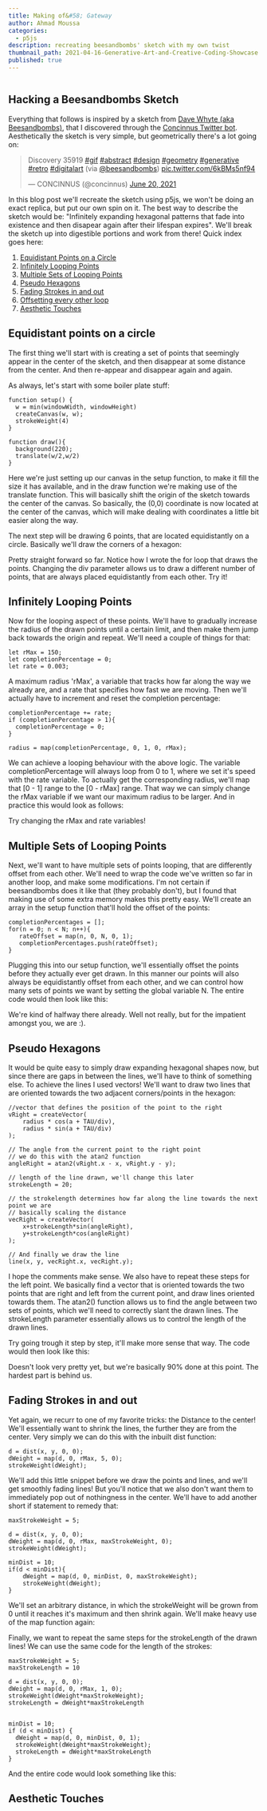 ```yaml
---
title: Making of&#58; Gateway
author: Ahmad Moussa
categories:
  - p5js
description: recreating beesandbombs' sketch with my own twist
thumbnail_path: 2021-04-16-Generative-Art-and-Creative-Coding-Showcase.png
published: true
---
```


<span class="image fit"><img src="https://gorillasun.de/assets/images/2021-08-25-Making-of-Gateway/gateway.gif" alt="" /></span>

<h2>Hacking a Beesandbombs Sketch</h2>

Everything that follows is inspired by a sketch from <a href='https://twitter.com/beesandbombs'>Dave Whyte (aka Beesandbombs)</a>, that I discovered through the <a href='https://twitter.com/concinnus'>Concinnus Twitter bot</a>. Aesthetically the sketch is very simple, but geometrically there's a lot going on:
       
<blockquote class="twitter-tweet tw-align-center"><p lang="en" dir="ltr">Discovery 35919 <a href="https://twitter.com/hashtag/gif?src=hash&amp;ref_src=twsrc%5Etfw">#gif</a> <a href="https://twitter.com/hashtag/abstract?src=hash&amp;ref_src=twsrc%5Etfw">#abstract</a> <a href="https://twitter.com/hashtag/design?src=hash&amp;ref_src=twsrc%5Etfw">#design</a> <a href="https://twitter.com/hashtag/geometry?src=hash&amp;ref_src=twsrc%5Etfw">#geometry</a> <a href="https://twitter.com/hashtag/generative?src=hash&amp;ref_src=twsrc%5Etfw">#generative</a> <a href="https://twitter.com/hashtag/retro?src=hash&amp;ref_src=twsrc%5Etfw">#retro</a> <a href="https://twitter.com/hashtag/digitalart?src=hash&amp;ref_src=twsrc%5Etfw">#digitalart</a> (via <a href="https://twitter.com/beesandbombs?ref_src=twsrc%5Etfw">@beesandbombs</a>) <a href="https://t.co/6kBMs5nf94">pic.twitter.com/6kBMs5nf94</a></p>&mdash; CONCINNUS (@concinnus) <a href="https://twitter.com/concinnus/status/1406552419522297858?ref_src=twsrc%5Etfw">June 20, 2021</a></blockquote> <script async src="https://platform.twitter.com/widgets.js" charset="utf-8"></script>

<p></p>

In this blog post we'll recreate the sketch using p5js, we won't be doing an exact replica, but put our own spin on it. The best way to describe the sketch would be: "Infinitely expanding hexagonal patterns that fade into existence and then disapear again after their lifespan expires". We'll break the sketch up into digestible portions and work from there! Quick index goes here:

1. <a href='#equi'>Equidistant Points on a Circle</a>
2. <a href='#loop'>Infinitely Looping Points</a>
3. <a href='#mult'>Multiple Sets of Looping Points</a>
4. <a href='#hex'>Pseudo Hexagons</a>
5. <a href='#fade'>Fading Strokes in and out</a>
6. <a href='#offset'>Offsetting every other loop</a>
7. <a href='#aesthetic'>Aesthetic Touches</a>

<h2><a name='equi'></a>Equidistant points on a circle</h2>
The first thing we'll start with is creating a set of points that seemingly appear in the center of the sketch, and then disappear at some distance from the center. And then re-appear and disappear again and again.

As always, let's start with some boiler plate stuff:
<pre class="javascript"><code>function setup() {
  w = min(windowWidth, windowHeight)
  createCanvas(w, w);
  strokeWeight(4)
}

function draw(){
  background(220);
  translate(w/2,w/2)
}
</code></pre>

Here we're just setting up our canvas in the setup function, to make it fill the size it has available, and in the draw function we're making use of the translate function. This will basically shift the origin of the sketch towards the center of the canvas. So basically, the (0,0) coordinate is now located at the center of the canvas, which will make dealing with coordinates a little bit easier along the way.

The next step will be drawing 6 points, that are located equidistantly on a circle. Basically we'll draw the corners of a hexagon:

<script src="//toolness.github.io/p5.js-widget/p5-widget.js"></script>
<script type="text/p5" data-p5-version="1.2.0" data-autoplay data-preview-width="350" data-height="400">
function setup() {
  w = min(windowWidth, windowHeight);
  createCanvas(w, w);
  
  // so that we can see the points a little better
  strokeWeight(8);
}

let div = 6
let radius = 100
function draw(){
  background(220);
  translate(w/2,w/2);
  for(a = 0; a < TAU; a += TAU/div){

    x = radius*cos(a);
    y = radius*sin(a);

    point(x,y);
  }
}
</script>
<p></p>

Pretty straight forward so far. Notice how I wrote the for loop that draws the points. Changing the div parameter allows us to draw a different number of points, that are always placed equidistantly from each other. Try it!

<h2><a name='loop'></a>Infinitely Looping Points</h2>

Now for the looping aspect of these points. We'll have to gradually increase the radius of the drawn points until a certain limit, and then make them jump back towards the origin and repeat. We'll need a couple of things for that:

<pre><code>let rMax = 150;
let completionPercentage = 0;
let rate = 0.003;
</code></pre>

A maximum radius 'rMax', a variable that tracks how far along the way we already are, and a rate that specifies how fast we are moving. Then we'll actually have to increment and reset the completion percentage:

<pre class="javascript"><code>completionPercentage += rate;
if (completionPercentage &gt; 1){
  completionPercentage = 0;
}

radius = map(completionPercentage, 0, 1, 0, rMax);
</code></pre>

We can achieve a looping behaviour with the above logic. The variable completionPercentage will always loop from 0 to 1, where we set it's speed with the rate variable. To actually get the corresponding radius, we'll map that [0 - 1] range to the [0 - rMax] range. That way we can simply change the rMax variable if we want our maximum radius to be larger. And in practice this would look as follows:

<script src="//toolness.github.io/p5.js-widget/p5-widget.js"></script>
<script type="text/p5" data-p5-version="1.2.0" data-autoplay data-preview-width="350" data-height="400">
function setup() {
  w = min(windowWidth, windowHeight);
  createCanvas(w, w);
  strokeWeight(8);
}

let div = 6;
let radius = 100;

let rMax = 150;

let completionPercentage = 0;
let rate = 0.003;
function draw() {
  background(220);
  translate(w / 2, w / 2);
  for (a = 0; a < TAU; a += TAU / div) {
    completionPercentage += rate;
    if (completionPercentage > 1) {
      completionPercentage = 0;
    }

    radius = map(completionPercentage, 0, 1, 0, rMax);

    x = radius * cos(a);
    y = radius * sin(a);

    point(x, y);
  }
}
</script>
  
<p></p>
Try changing the rMax and rate variables!

<h2><a name='mult'></a>Multiple Sets of Looping Points</h2>
Next, we'll want to have multiple sets of points looping, that are differently offset from each other. We'll need to wrap the code we've written so far in another loop, and make some modifications. I'm not certain if beesandbombs does it like that (they probably don't), but I found that making use of some extra memory makes this pretty easy. We'll create an array in the setup function that'll hold the offset of the points:

<pre><code>completionPercentages = [];
for(n = 0; n &lt; N; n++){
   rateOffset = map(n, 0, N, 0, 1);
   completionPercentages.push(rateOffset);
}
</code></pre>

Plugging this into our setup function, we'll essentially offset the points before they actually ever get drawn. In this manner our points will also always be equidistantly offset from each other, and we can control how many sets of points we want by setting the global variable N. The entire code would then look like this:
  
<script src="//toolness.github.io/p5.js-widget/p5-widget.js"></script>
<script type="text/p5" data-p5-version="1.2.0" data-autoplay data-preview-width="350" data-height="400">
let N = 2

let div = 6;
let radius = 100;

let rMax = 150;

let completionPercentage = 0;
let rate = 0.0015;

function setup() {
  w = min(windowWidth, windowHeight);
  createCanvas(w, w);
  strokeWeight(8);

  completionPercentages = []
  for(n = 0; n<N; n++){
   rateOffset = map(n,0,N,0,1)
   completionPercentages.push(rateOffset)
  }
}

function draw() {
  background(220);
  translate(w / 2, w / 2);

  for(n = 0; n<N; n++){
    for (a = 0; a < TAU; a += TAU / div) {
      completionPercentages[n] += rate;
      if (completionPercentages[n] > 1) {
        completionPercentages[n] = 0;
      }

      radius = map(completionPercentages[n], 0, 1, 0, rMax);

      x = radius * cos(a);
      y = radius * sin(a);

      point(x, y);
    }
  }
}
</script>
  
<p></p>
We're kind of halfway there already. Well not really, but for the impatient amongst you, we are :).

<h2><a name='hex'></a>Pseudo Hexagons</h2>
It would be quite easy to simply draw expanding hexagonal shapes now, but since there are gaps in between the lines, we'll have to think of something else. To achieve the lines I used vectors! We'll want to draw two lines that are oriented towards the two adjacent corners/points in the hexagon:

<pre class="javascript"><code>//vector that defines the position of the point to the right
vRight = createVector(
    radius * cos(a + TAU/div),
    radius * sin(a + TAU/div)
);

// The angle from the current point to the right point  
// we do this with the atan2 function    
angleRight = atan2(vRight.x - x, vRight.y - y);

// length of the line drawn, we'll change this later      
strokeLength = 20;

// the strokelength determines how far along the line towards the next point we are
// basically scaling the distance
vecRight = createVector(
    x+strokeLength*sin(angleRight),
    y+strokeLength*cos(angleRight)
);

// And finally we draw the line
line(x, y, vecRight.x, vecRight.y);
</code></pre>

I hope the comments make sense. We also have to repeat these steps for the left point. We basically find a vector that is oriented towards the two points that are right and left from the current point, and draw lines oriented towards them. The atan2() function allows us to find the angle between two sets of points, which we'll need to correctly slant the drawn lines. The strokeLength parameter essentially allows us to control the length of the drawn lines.

Try going trough it step by step, it'll make more sense that way. The code would then look like this:

<script src="//toolness.github.io/p5.js-widget/p5-widget.js"></script>
<script type="text/p5" data-p5-version="1.2.0" data-autoplay data-preview-width="350" data-height="400">
let N = 3

let div = 6;
let radius = 100;

let rMax = 150;

let completionPercentage = 0;
let rate = 0.0005;

function setup() {
  w = min(windowWidth, windowHeight);
  createCanvas(w, w);
  strokeWeight(4);

  completionPercentages = []
  for(n = 0; n<N; n++){
   rateOffset = map(n,0,N,0,1)
   completionPercentages.push(rateOffset)
  }
}

function draw() {
  background(220);
  translate(w / 2, w / 2);

  for(n = 0; n<N; n++){
    for (a = 0; a < TAU; a += TAU / div) {
      completionPercentages[n] += rate;
      if (completionPercentages[n] > 1) {
        completionPercentages[n] = 0;
      }

      radius = map(completionPercentages[n], 0, 1, 0, rMax);

      x = radius * cos(a);
      y = radius * sin(a);

      point(x, y);
      
      strokeLength = 20

      vRight = createVector(
         radius * cos(a + TAU/div),
         radius * sin(a + TAU/div)
      );

      angleRight = atan2(vRight.x-x, vRight.y-y);


      vecRight = createVector(x+strokeLength*sin(angleRight),
                              y+strokeLength*cos(angleRight))

      line(x, y, vecRight.x, vecRight.y);

      vLeft = createVector(
         radius * cos(a - TAU/div),
         radius * sin(a - TAU/div)
      );

      angleLeft = atan2(vLeft.x-x, vLeft.y-y);

      vecLeft = createVector(x+strokeLength*sin(angleLeft),
                              y+strokeLength*cos(angleLeft))

      line(x, y, vecLeft.x, vecLeft.y);
    }
  }
}
</script>

Doesn't look very pretty yet, but we're basically 90% done at this point. The hardest part is behind us.

<h2><a name='fade'></a>Fading Strokes in and out</h2>
Yet again, we recurr to one of my favorite tricks: the Distance to the center! We'll essentially want to shrink the lines, the further they are from the center. Very simply we can do this with the inbuilt dist function:

<pre class="javascript"><code>d = dist(x, y, 0, 0);
dWeight = map(d, 0, rMax, 5, 0);
strokeWeight(dWeight);
</code></pre>

We'll add this little snippet before we draw the points and lines, and we'll get smoothly fading lines! But you'll notice that we also don't want them to immediately pop out of nothingness in the center. We'll have to add another short if statement to remedy that:

<pre class="javascript"><code>maxStrokeWeight = 5;

d = dist(x, y, 0, 0);
dWeight = map(d, 0, rMax, maxStrokeWeight, 0);
strokeWeight(dWeight);

minDist = 10;
if(d &lt; minDist){
    dWeight = map(d, 0, minDist, 0, maxStrokeWeight);
    strokeWeight(dWeight);
}
</code></pre>

We'll set an arbitrary distance, in which the strokeWeight will be grown from 0 until it reaches it's maximum and then shrink again. We'll make heavy use of the map function again:

<script src="//toolness.github.io/p5.js-widget/p5-widget.js"></script>
<script type="text/p5" data-p5-version="1.2.0" data-autoplay data-preview-width="350" data-height="400">
let N = 3

let div = 6;
let radius = 100;

let rMax = 150;

let completionPercentage = 0;
let rate = 0.0005;
  
function setup() {
  w = min(windowWidth, windowHeight);
  createCanvas(w, w);
  strokeWeight(4);

  completionPercentages = []
  for(n = 0; n<N; n++){
   rateOffset = map(n,0,N,0,1)
   completionPercentages.push(rateOffset)
  }
}

function draw() {
  background(220);
  translate(w / 2, w / 2);

  for(n = 0; n &lt; N; n++){


    for (a = 0; a < TAU; a += TAU / div) {
      completionPercentages[n] += rate;
      if (completionPercentages[n] > 1) {
        completionPercentages[n] = 0;
      }

      radius = map(completionPercentages[n], 0, 1, 0, rMax);

      x = radius * cos(a);
      y = radius * sin(a);

      d = dist(x,y,0,0)
      dWeight = map(d, 0, rMax, 5, 0)
      strokeWeight(dWeight)

      if(d < 10){
        dWeight = map(d, 0, 10, 0, 5)
        strokeWeight(dWeight)
      }

      point(x, y);

      vRight = createVector(
         radius * cos(a + TAU/div),
         radius * sin(a + TAU/div)
      );

      angleRight = atan2(vRight.x-x, vRight.y-y);

      strokeLength = 20
      vecRight = createVector(x+strokeLength*sin(angleRight),
                              y+strokeLength*cos(angleRight))

      line(x, y, vecRight.x, vecRight.y);

      vLeft = createVector(
         radius * cos(a - TAU/div),
         radius * sin(a - TAU/div)
      );

      angleLeft = atan2(vLeft.x-x, vLeft.y-y);

      strokeLength = 20
      vecLeft = createVector(x+strokeLength*sin(angleLeft),
                              y+strokeLength*cos(angleLeft))

      line(x, y, vecLeft.x, vecLeft.y);
    }
  }
}
</script>
<p></p>

Finally, we want to repeat the same steps for the strokeLength of the drawn lines! We can use the same code for the length of the strokes:

<pre class="javascript"><code>maxStrokeWeight = 5;
maxStrokeLength = 10

d = dist(x, y, 0, 0);
dWeight = map(d, 0, rMax, 1, 0);
strokeWeight(dWeight*maxStrokeWeight);
strokeLength = dWeight*maxStrokeLength


minDist = 10;
if (d &lt; minDist) {
  dWeight = map(d, 0, minDist, 0, 1);
  strokeWeight(dWeight*maxStrokeWeight);
  strokeLength = dWeight*maxStrokeLength
}
</code></pre>

And the entire code would look something like this:
  
<script src="//toolness.github.io/p5.js-widget/p5-widget.js"></script>
<script type="text/p5" data-p5-version="1.2.0" data-autoplay data-preview-width="350" data-height="400">
let N = 3;

let div = 6;
let radius = 100;

let rMax = 150;

let completionPercentage = 0;
let rate = 0.0005;
  
function setup() {
  w = min(windowWidth, windowHeight);
  createCanvas(w, w);
  strokeWeight(4);
  
  completionPercentages = [];
  for (n = 0; n < N; n++) {
    rateOffset = map(n, 0, N, 0, 1);
    completionPercentages.push(rateOffset);
  }
}

function draw() {
  background(220);
  translate(w / 2, w / 2);

  for (n = 0; n < N; n++) {
    for (a = 0; a < TAU; a += TAU / div) {
      completionPercentages[n] += rate;
      if (completionPercentages[n] > 1) {
        completionPercentages[n] = 0;
      }

      radius = map(completionPercentages[n], 0, 1, 0, rMax);

      x = radius * cos(a);
      y = radius * sin(a);

      maxStrokeWeight = 5;
      maxStrokeLength = 10

      d = dist(x, y, 0, 0);
      dWeight = map(d, 0, rMax, 1, 0);
      strokeWeight(dWeight*maxStrokeWeight);
      strokeLength = dWeight*maxStrokeLength


      minDist = 10;
      if (d < minDist) {
        dWeight = map(d, 0, minDist, 0, 1);
        strokeWeight(dWeight*maxStrokeWeight);
        strokeLength = dWeight*maxStrokeLength
      }
                      
      point(x, y);

      vRight = createVector(
        radius * cos(a + TAU / div),
        radius * sin(a + TAU / div)
      );

      angleRight = atan2(vRight.x - x, vRight.y - y);

      vecRight = createVector(
        x + strokeLength * sin(angleRight),
        y + strokeLength * cos(angleRight)
      );

      line(x, y, vecRight.x, vecRight.y);

      vLeft = createVector(
        radius * cos(a - TAU / div),
        radius * sin(a - TAU / div)
      );

      angleLeft = atan2(vLeft.x - x, vLeft.y - y);

      vecLeft = createVector(
        x + strokeLength * sin(angleLeft),
        y + strokeLength * cos(angleLeft)
      );

      line(x, y, vecLeft.x, vecLeft.y);
    }
  }
}
</script>
<p></p>

<h2><a href='aesthetic'></a>Aesthetic Touches</h2>
